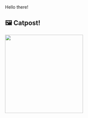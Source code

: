 Hello there!



## 🖼️ Catpost!

<sub>
    <img src="https://cdn2.thecatapi.com/images/MTY0NjEyOQ.jpg" height="256">
</sub>

